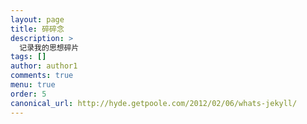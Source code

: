 ```yaml
---
layout: page
title: 碎碎念
description: >
  记录我的思想碎片
tags: []
author: author1
comments: true
menu: true
order: 5
canonical_url: http://hyde.getpoole.com/2012/02/06/whats-jekyll/
---
```


